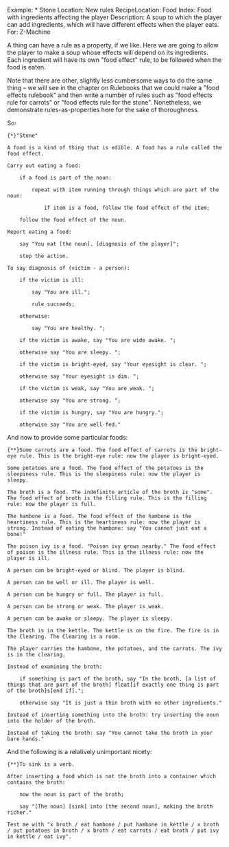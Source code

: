 Example: * Stone
Location: New rules
RecipeLocation: Food
Index: Food with ingredients affecting the player
Description: A soup to which the player can add ingredients, which will have different effects when the player eats.
For: Z-Machine

  
A thing can have a rule as a property, if we like. Here we are going to allow the player to make a soup whose effects will depend on its ingredients. Each ingredient will have its own "food effect" rule, to be followed when the food is eaten.

  
Note that there are other, slightly less cumbersome ways to do the same thing – we will see in the chapter on Rulebooks that we could make a "food effects rulebook" and then write a number of rules such as "food effects rule for carrots" or "food effects rule for the stone". Nonetheless, we demonstrate rules-as-properties here for the sake of thoroughness.

  
So:

  

``` inform7
{*}"Stone"

A food is a kind of thing that is edible. A food has a rule called the food effect.

Carry out eating a food:

	if a food is part of the noun:

		repeat with item running through things which are part of the noun:

			if item is a food, follow the food effect of the item;

	follow the food effect of the noun.

Report eating a food:

	say "You eat [the noun]. [diagnosis of the player]";

	stop the action.

To say diagnosis of (victim - a person):

	if the victim is ill:

		say "You are ill.";

		rule succeeds;

	otherwise:

		say "You are healthy. ";

	if the victim is awake, say "You are wide awake. ";

	otherwise say "You are sleepy. ";

	if the victim is bright-eyed, say "Your eyesight is clear. ";

	otherwise say "Your eyesight is dim. ";

	if the victim is weak, say "You are weak. ";

	otherwise say "You are strong. ";

	if the victim is hungry, say "You are hungry.";

	otherwise say "You are well-fed."
```

  
And now to provide some particular foods:

  

``` inform7
{**}Some carrots are a food. The food effect of carrots is the bright-eye rule. This is the bright-eye rule: now the player is bright-eyed.

Some potatoes are a food. The food effect of the potatoes is the sleepiness rule. This is the sleepiness rule: now the player is sleepy.

The broth is a food. The indefinite article of the broth is "some". The food effect of broth is the filling rule. This is the filling rule: now the player is full.

The hambone is a food. The food effect of the hambone is the heartiness rule. This is the heartiness rule: now the player is strong. Instead of eating the hambone: say "You cannot just eat a bone!"

The poison ivy is a food. "Poison ivy grows nearby." The food effect of poison is the illness rule. This is the illness rule: now the player is ill.

A person can be bright-eyed or blind. The player is blind.

A person can be well or ill. The player is well.

A person can be hungry or full. The player is full.

A person can be strong or weak. The player is weak.

A person can be awake or sleepy. The player is sleepy.

The broth is in the kettle. The kettle is on the fire. The fire is in the Clearing. The Clearing is a room.

The player carries the hambone, the potatoes, and the carrots. The ivy is in the clearing.

Instead of examining the broth:

	if something is part of the broth, say "In the broth, [a list of things that are part of the broth] float[if exactly one thing is part of the broth]s[end if].";

	otherwise say "It is just a thin broth with no other ingredients."

Instead of inserting something into the broth: try inserting the noun into the holder of the broth.

Instead of taking the broth: say "You cannot take the broth in your bare hands."
```

  
And the following is a relatively unimportant nicety:

  

``` inform7
{**}To sink is a verb.

After inserting a food which is not the broth into a container which contains the broth:

	now the noun is part of the broth;

	say "[The noun] [sink] into [the second noun], making the broth richer."

Test me with "x broth / eat hambone / put hambone in kettle / x broth / put potatoes in broth / x broth / eat carrots / eat broth / put ivy in kettle / eat ivy".
```

